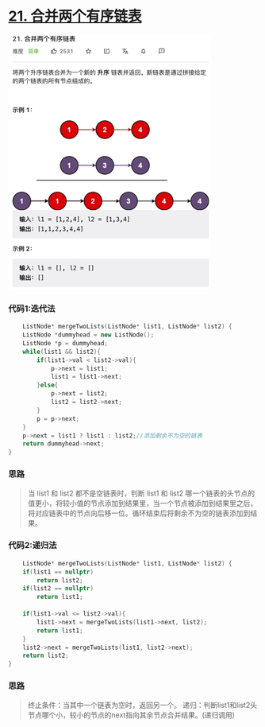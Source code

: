 # [21. 合并两个有序链表](https://leetcode.cn/problems/merge-two-sorted-lists/)

<img src="https://raw.githubusercontent.com/damenshi/myImage/main/img/image-20220713192632948.png" alt="image-20220713192632948" style="zoom:50%;" />

### 代码1:迭代法
```C++
	ListNode* mergeTwoLists(ListNode* list1, ListNode* list2) {
    ListNode *dummyhead = new ListNode();
    ListNode *p = dummyhead;
    while(list1 && list2){
        if(list1->val < list2->val){
            p->next = list1;
            list1 = list1->next;
        }else{
            p->next = list2;
            list2 = list2->next;
        }
        p = p->next;
    }
    p->next = list1 ? list1 : list2;//添加剩余不为空的链表
    return dummyhead->next;
}
```

### 思路
> 当 list1 和 list2 都不是空链表时，判断 list1 和 list2 哪一个链表的头节点的值更小，将较小值的节点添加到结果里，当一个节点被添加到结果里之后，将对应链表中的节点向后移一位。循环结束后将剩余不为空的链表添加到结果。



### 代码2:递归法

```c++
	ListNode* mergeTwoLists(ListNode* list1, ListNode* list2) {
    if(list1 == nullptr)
        return list2;
    if(list2 == nullptr)
        return list1;

    if(list1->val <= list2->val){
        list1->next = mergeTwoLists(list1->next, list2);
        return list1;
    }
    list2->next = mergeTwoLists(list1, list2->next);
    return list2;
}
```

### 思路
> 终止条件：当其中一个链表为空时，返回另一个。
> 递归：判断list1和list2头节点哪个小，较小的节点的next指向其余节点合并结果。(递归调用)